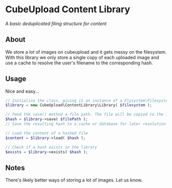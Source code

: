 # CubeUpload Content Library
*A basic deduplicated filing structure for content*

## About
We store a *lot* of images on cubeupload and it gets messy on the filesystem. With this library we only store a single copy of each uploaded image and use a cache to resolve the user's filename to the corresponding hash.

## Usage
Nice and easy...

```php
// Initialise the class, giving it an instance of a Flysystem\Filesystem to work with.
$library = new CubeUpload\ContentLibrary\Library( $filesystem );

// Feed the save() method a file path. The file will be copied to the library and the hash returned.
$hash = $library->save( $filePath );
// Save the resulting hash to a cache or database for later resolution

// Load the content of a hashed file
$content = $library->load( $hash );

// Check if a hash exists in the library
$exists = $library->exists( $hash );
```

## Notes
There's likely better ways of storing a lot of images. Let us know.
